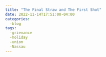 ```yaml
---
title: "The Final Straw and The First Shot"
date: 2022-11-14T17:51:00-04:00
categories:
  -blog
tags:
  -grievance
  -holiday
  -union
  -Nassau
---
```

